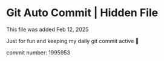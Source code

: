 # Git Auto Commit | Hidden File

This file was added Feb 12, 2025

Just for fun and keeping my daily git commit active 🤪

commit number: 1995953
